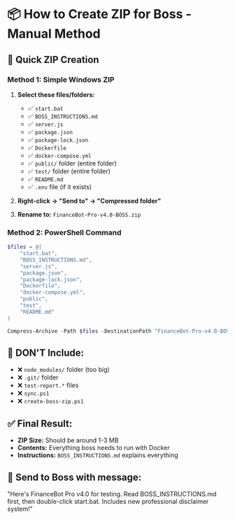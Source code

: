 # 📦 How to Create ZIP for Boss - Manual Method

## 🎯 Quick ZIP Creation

### Method 1: Simple Windows ZIP

1. **Select these files/folders:**
   - ✅ `start.bat` 
   - ✅ `BOSS_INSTRUCTIONS.md`
   - ✅ `server.js`
   - ✅ `package.json`
   - ✅ `package-lock.json`
   - ✅ `Dockerfile`
   - ✅ `docker-compose.yml`
   - ✅ `public/` folder (entire folder)
   - ✅ `test/` folder (entire folder)
   - ✅ `README.md`
   - ✅ `.env` file (if it exists)

2. **Right-click → "Send to" → "Compressed folder"**

3. **Rename to:** `FinanceBot-Pro-v4.0-BOSS.zip`

### Method 2: PowerShell Command
```powershell
$files = @(
    "start.bat",
    "BOSS_INSTRUCTIONS.md", 
    "server.js",
    "package.json",
    "package-lock.json",
    "Dockerfile",
    "docker-compose.yml",
    "public",
    "test",
    "README.md"
)

Compress-Archive -Path $files -DestinationPath "FinanceBot-Pro-v4.0-BOSS.zip" -Force
```

## 🚫 DON'T Include:
- ❌ `node_modules/` folder (too big)
- ❌ `.git/` folder 
- ❌ `test-report.*` files
- ❌ `sync.ps1`
- ❌ `create-boss-zip.ps1`

## ✅ Final Result:
- **ZIP Size:** Should be around 1-3 MB
- **Contents:** Everything boss needs to run with Docker
- **Instructions:** `BOSS_INSTRUCTIONS.md` explains everything

## 📧 Send to Boss with message:
"Here's FinanceBot Pro v4.0 for testing. Read BOSS_INSTRUCTIONS.md first, then double-click start.bat. Includes new professional disclaimer system!" 
